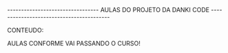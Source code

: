 
--------------------------------- AULAS DO PROJETO DA DANKI CODE ----------------------------------------- 

CONTEUDO: 

AULAS CONFORME VAI PASSANDO O CURSO!